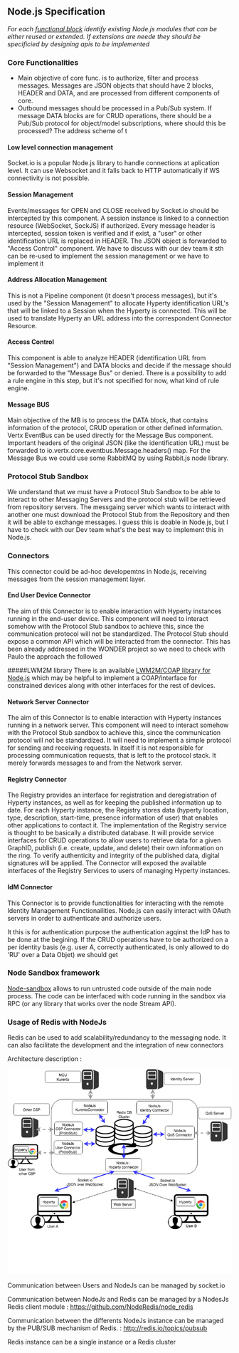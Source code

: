 ## Node.js Specification

*For each [functional block](msg-node-architecture.md) identify existing Node.js modules that can be either reused or extended. If extensions are neede they should be specificied by designing apis to be implemented*

### Core Functionalities
* Main objective of core func. is to authorize, filter and process messages. Messages are JSON objects that should have 2 blocks, HEADER and DATA, and are processed from different components of core.
* Outbound messages should be processed in a Pub/Sub system. If message DATA blocks are for CRUD operations, there should be a Pub/Sub protocol for object/model subscriptions, where should this be processed? The address scheme of t

#### Low level connection management
Socket.io is a popular Node.js library to handle connections at aplication level. It can use Websocket and it falls back to HTTP automatically if WS connectivity is not possible.

#### Session Management
Events/messages for OPEN and CLOSE received by Socket.io should be intercepted by this component. A session instance is linked to a connection resource (WebSocket, SockJS) if authorized. Every message header is intercepted, session token is verified and if exist, a "user" or other identification URL is replaced in HEADER. The JSON object is forwarded to "Access Control" component.
<comment> We have to discuss with our dev team it sth can be re-used to implement the session management or we have to implement it</comment>

#### Address Allocation Management
This is not a Pipeline component (it doesn't process messages), but it's used by the "Session Management" to allocate Hyperty identification URL's that will be linked to a Session when the Hyperty is connected. This will be used to translate Hyperty an URL address into the correspondent Connector Resource.

#### Access Control
This component is able to analyze HEADER (identification URL from "Session Management") and DATA blocks and decide if the message should be forwarded to the "Message Bus" or denied. There is a possibility to add a rule engine in this step, but it's not specified for now, what kind of rule engine.

#### Message BUS
Main objective of the MB is to process the DATA block, that contains information of the protocol, CRUD operation or other defined information. Vertx EventBus can be used directly for the Message Bus component. Important headers of the original JSON (like the identification URL) must be forwarded to io.vertx.core.eventbus.Message.headers() map.
For the Message Bus we could use some RabbitMQ by using Rabbit.js node library.

### Protocol Stub Sandbox
<comment>
We understand that we must have a Protocol Stub Sandbox to be able to interact to other Messaging Servers and the protocol stub will be retrieved from repository servers.
The messgaing server which wants to interact with another one must download the Protocol Stub from the Repository and then it will be able to exchange messages.
I guess this is doable in Node.js, but I have to check with our Dev team what's the best way to implement this in Node.js.
</comment>

### Connectors

This connector could be ad-hoc developemtns in Node.js, receiving messages from the session management layer.


#### End User Device Connector
The aim of this Connector is to enable interaction with Hyperty instances running in the end-user device. 
This component will need to interact somehow with the Protocol Stub sandbox to achieve this, since the communication protocol will not be standardized. 
The Protocol Stub should expose a common API which will be interacted from the connector. 
<comment>This has been already addressed in the WONDER project so we need to check with Paulo the approach the followed</comment>  

#####LWM2M library
There is an available [LWM2M/COAP library for Node.js](https://github.com/telefonicaid/lwm2m-node-lib) which may be helpful to implement a COAP/interface for constrained devices along with other interfaces for the rest of devices.   


#### Network Server Connector
The aim of this Connector is to enable interaction with Hyperty instances running in a network server. This component will need to interact somehow with the Protocol Stub sandbox to achieve this, since the communication protocol will not be standardized. It will need to implement a simple protocol for sending and receiving requests. In itself it is not responsible for processing communication requests, that is left to the protocol stack. It merely forwards messages to and from the Network server.

#### Registry Connector
The Registry provides an interface for registration and deregistration of Hyperty instances, as well as for keeping the published information up to date. For each Hyperty instance, the Registry stores data (hyperty location, type, description, start-time, presence information of user) that enables other applications to contact it. 
The implementation of the Registry service is thought to be basically a distributed database. 
It will provide service interfaces for CRUD operations to allow users to retrieve data for a given GraphID, publish (i.e. create, update, and delete) their own information on the ring. To verify authenticity and integrity of the published data, digital signatures will be applied. The Connector will exposed the available interfaces of the Registry Services to users of managing Hyperty instances.   


#### IdM Connector
This Connector is to provide functionalities for interacting with the remote Identity Management Functionailities. 
Node.js can easily interact with OAuth servers in order to authenticate and authorize users.

It this is for authentication purpose the authentication agqinst the IdP has to be done at the begining. 
If the CRUD operations have to be authorized on a per identity basis (e.g. user A, correctly authenticated, is only allowed to do 'RU' over a Data Objet) we should get 

### Node Sandbox framework

[Node-sandbox](https://www.npmjs.com/package/node-sandbox) allows to run untrusted code outside of the main node process. The code can be interfaced with code running in the sandbox via RPC (or any library that works over the node Stream API). 


### Usage of Redis with NodeJs

Redis can be used to add scalability/redundancy to the messaging node.
It can also facilitate the development and the integration of new connectors</br>

Architecture description :
      
<img src="MessagingNode-NodeJs-3.png" width="600">      

Communication between Users and NodeJs can be managed by socket.io

Communication between NodeJs and Redis can be managed by a NodesJs Redis client module : https://github.com/NodeRedis/node_redis

Communication between the differents NodeJs instance can be managed by the PUB/SUB mechanism of Redis. : http://redis.io/topics/pubsub

Redis instance can be a single instance or a Redis cluster






